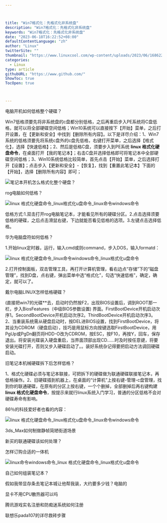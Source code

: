 ```yaml
---



title: "Win7格式化：先格式化非系统盘"
description: "Win7格式化：先格式化非系统盘"
keywords: "Win7格式化：先格式化非系统盘"
date: "2023-06-18T16:22:52+08:00"
defaultContentLanguage: "zh"
author: "Linux"
twitterSite: ""
thumbnail: "https://www.linuxcool.com/wp-content/uploads/2023/06/1686225893683_0.jpg"
categories:
  - Linux
type: article
githubURL: "https://www.github.com/"
ShowToc: true
TocOpen: true



---
```


电脑开机如何低格整个硬碟？

Win7低格须要先将非系统盘的c盘都分别低格，之后再重启步入PE系统将C盘低格，就可以将全部硬碟空间低格；Win10系统可以直接按下【开始】菜单，之后打开设置，在【更新和安全】中找到【删除所有内容】。以下是详尽介绍：1、Win7系统的低格须要先将系统c盘外的c盘先低格，右键打开菜单，之后选择【格式化】，选择【快速低格】；2、然后是低格C盘，须要步入到PE系统 **linux 格式化硬盘命令**，在桌面打开【我的笔记本】；右击C盘并选择低格即可将笔记本中全部硬碟空间低格；3、Win10系统低格比较简单，首先点击【开始】菜单，之后选择打开【设置】；点击步入【更新和安全】-【恢复】，找到【重置此笔记本】下面的【开始】，选择【删除所有内容】即可；

![笔记本开机怎么格式化整个硬盘？](https://www.linuxcool.com/wp-content/uploads/2023/06/1686225893683_0.jpg)

rog电脑如何低格？

![linux 格式化硬盘命令_linux格式化u盘命令_linux命令windows命令](https://www.linuxcool.com/wp-content/uploads/2023/06/1686225893683_1.jpg)

低格方式:1.双击打开rog电脑笔记本，才能看见所有的硬碟分区。2.点击选择须要低格的硬碟，之后点击滑鼠右键，下边就能否看见低格的选项。3.左键点击选择低格。

华为电脑盘符如何低格？

1.开始linux定时器，运行，输入cmd或则command，步入DOS，输入formatd：

![linux 格式化硬盘命令_linux命令windows命令_linux格式化u盘命令](https://www.linuxcool.com/wp-content/uploads/2023/06/1686225893683_2.png)

2.打开控制面板，双击管理工具，再打开计算机管理，看右边点“存储”下的“磁盘管理”，找到D盘，点右键，弹出菜单中选“格式化”，勾选“快速低格”，确定，确定，就可以了。

戴尔电脑LINUX怎样低格硬碟？

(直接把win7的光碟**去，启动时仍然按F2，出现BIOS设置后，调到ROOT那一栏，步入BiosFeatures（中级BIOS参数设置) 界面。FirstBootDevice开机启动次序1。SecondBootDevice开机启动次序2。ThirdBootDevice开机启动次序3。2、当重装系统需从硬盘启动时，按DEL进BIOS设置，找到FirstBootDevice，将其设为CDROM（硬盘启动），技巧是用鼠标方向按键选取FirstBootDevice，用PgUp或PgDn翻页将HDD-O改为CDROM，按ESC，按F10，再按Y，回车，保存退出。将安装光碟装入硬盘重启，当界面顶部出现CD……时及时按任意键，将要安装光碟打开，否则又步入硬碟启动了。。装好系统杂记得要把启动方法调回硬碟启动。

旧笔记本机械硬碟拆下后怎样低格？

1、格式化硬碟必须与笔记本联接，可把拆下的硬碟做为联通硬碟联接笔记本，再低格操作。2、旧硬碟插到机器上，在桌面的“计算机”上按右键-管理-c盘管理，找到你的联通硬碟，在原有的分区上按右键，一个个删掉，全部删掉后再右键构建 **linux 格式化硬盘命令**，按提示来就行linux系统入门学习，普通的分区低格不会对硬碟寿命有影响。

86％的科技爱好者也看的内容：

![linux 格式化硬盘命令_linux格式化u盘命令_linux命令windows命令](https://www.linuxcool.com/wp-content/uploads/2023/06/1686225893683_4.jpg)

3ds_Max如何制做静帧简陋街道场景

新买的联通硬碟该如何处理？

怎样订购合适的一体机

![linux命令windows命令_linux 格式化硬盘命令_linux格式化u盘命令](https://www.linuxcool.com/wp-content/uploads/2023/06/1686225893683_5.jpg)

自己如何组装笔记本？

假如我带显存条去笔记本城让他帮我装，大约要多少钱？电脑的

显卡不用CPU散热器可以吗

腾讯游戏实名注册和防痴迷系统如何注册

联想乐pada107的详尽救砖步骤